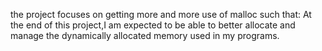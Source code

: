 the project focuses on getting more and more use of malloc such that:
At the end of this project,I am expected to be able to better allocate
and manage the dynamically allocated memory used in my programs.
